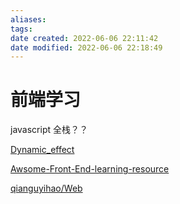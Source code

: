 ```yaml
---
aliases:
tags:
date created: 2022-06-06 22:11:42
date modified: 2022-06-06 22:18:49
---
```


# 前端学习

javascript 全栈？？

[Dynamic_effect](https://github.com/neroneroffy/Dynamic_effect)

  

[Awsome-Front-End-learning-resource](https://github.com/helloqingfeng/Awsome-Front-End-learning-resource)

  

[qianguyihao/Web](https://github.com/qianguyihao/Web)
